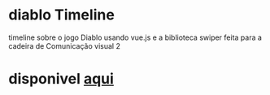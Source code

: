 # diablo Timeline

timeline sobre o jogo Diablo usando vue.js e a biblioteca swiper feita para a cadeira de Comunicação visual 2

# disponivel [aqui](https://vitorestevam.github.io/diablo-timeline/?release=0604)

